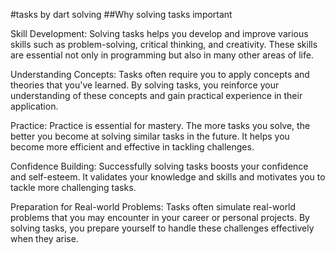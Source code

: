 #tasks by dart solving
##Why solving tasks important


Skill Development: Solving tasks helps you develop and improve various skills such as problem-solving, critical thinking, and creativity. These skills are essential not only in programming but also in many other areas of life.

Understanding Concepts: Tasks often require you to apply concepts and theories that you've learned. By solving tasks, you reinforce your understanding of these concepts and gain practical experience in their application.

Practice: Practice is essential for mastery. The more tasks you solve, the better you become at solving similar tasks in the future. It helps you become more efficient and effective in tackling challenges.

Confidence Building: Successfully solving tasks boosts your confidence and self-esteem. It validates your knowledge and skills and motivates you to tackle more challenging tasks.

Preparation for Real-world Problems: Tasks often simulate real-world problems that you may encounter in your career or personal projects. By solving tasks, you prepare yourself to handle these challenges effectively when they arise.

